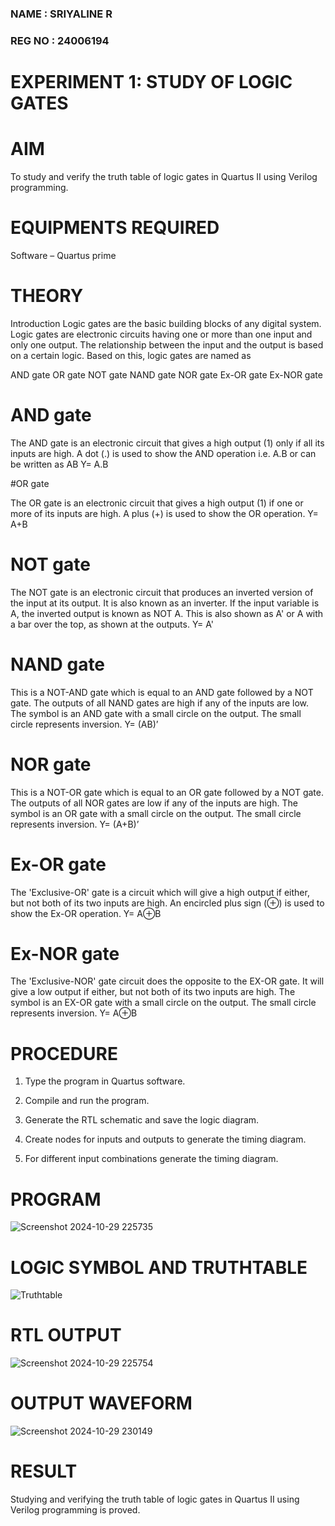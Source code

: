 ### NAME : SRIYALINE R
### REG NO : 24006194

# EXPERIMENT 1: STUDY OF LOGIC GATES

# AIM

To study and verify the truth table of logic gates in Quartus II using Verilog programming.

# EQUIPMENTS REQUIRED

Software – Quartus prime 

# THEORY

Introduction Logic gates are the basic building blocks of any digital system. Logic gates are electronic circuits having one or more than one input and only one output. The relationship between the input and the output is based on a certain logic. Based on this, logic gates are named as

AND gate OR gate NOT gate NAND gate NOR gate Ex-OR gate Ex-NOR gate

# AND gate

The AND gate is an electronic circuit that gives a high output (1) only if all its inputs are high. A dot (.) is used to show the AND operation i.e. A.B or can be written as AB
Y= A.B

#OR gate

The OR gate is an electronic circuit that gives a high output (1) if one or more of its inputs are high. A plus (+) is used to show the OR operation.
Y= A+B

# NOT gate

The NOT gate is an electronic circuit that produces an inverted version of the input at its output. It is also known as an inverter. If the input variable is A, the inverted output is known as NOT A. This is also shown as A' or A with a bar over the top, as shown at the outputs.
Y= A'

# NAND gate

This is a NOT-AND gate which is equal to an AND gate followed by a NOT gate. The outputs of all NAND gates are high if any of the inputs are low. The symbol is an AND gate with a small circle on the output. The small circle represents inversion.
Y= (AB)’

# NOR gate

This is a NOT-OR gate which is equal to an OR gate followed by a NOT gate. The outputs of all NOR gates are low if any of the inputs are high. The symbol is an OR gate with a small circle on the output. The small circle represents inversion.
Y= (A+B)’

# Ex-OR gate

The 'Exclusive-OR' gate is a circuit which will give a high output if either, but not both of its two inputs are high. An encircled plus sign (⊕) is used to show the Ex-OR operation.
Y= A⊕B

# Ex-NOR gate

The 'Exclusive-NOR' gate circuit does the opposite to the EX-OR gate. It will give a low output if either, but not both of its two inputs are high. The symbol is an EX-OR gate with a small circle on the output. The small circle represents inversion.
Y= A⊕B

# PROCEDURE

1.	Type the program in Quartus software.

2.	Compile and run the program.

3.	Generate the RTL schematic and save the logic diagram.

4.	Create nodes for inputs and outputs to generate the timing diagram.

5.	For different input combinations generate the timing diagram.


# PROGRAM

![Screenshot 2024-10-29 225735](https://github.com/user-attachments/assets/4708ba73-a745-4c03-8983-bb5d45cd1f21)

 
# LOGIC SYMBOL AND TRUTHTABLE

![Truthtable](https://github.com/user-attachments/assets/5226bd5d-c2b5-45e6-93c7-a0cf5908c863)



# RTL OUTPUT

![Screenshot 2024-10-29 225754](https://github.com/user-attachments/assets/efe3ffcc-925b-4b7b-b52b-b223877aa650)


# OUTPUT WAVEFORM

![Screenshot 2024-10-29 230149](https://github.com/user-attachments/assets/4abf6e95-0c3a-4788-9219-a7d549e8e44a)



# RESULT
Studying and verifying the truth table of logic gates in Quartus II using Verilog programming is proved.
